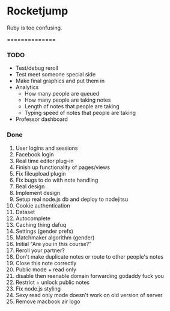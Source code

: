 # Rocketjump

Ruby is too confusing.

==============

### TODO
* Test/debug reroll
* Test meet someone special side
* Make final graphics and put them in
* Analytics
	* How many people are queued
	* How many people are taking notes
	* Length of notes that people are taking
	* Typing speed of notes that people are taking
* Professor dashboard


### Done
1. User logins and sessions
2. Facebook login
3. Real time editor plug-in
4. Finish up functionality of pages/views
5. Fix fileupload plugin
6. Fix bugs to do with note handling
7. Real design
8. Implement design
9. Setup real node.js db and deploy to nodejitsu
10. Cookie authentication
11. Dataset 
12. Autocomplete
13. Caching thing dafuq
14. Settings (gender prefs)
15. Matchmaker algorithm (gender)
16. Initial "Are you in this course?"
17. Reroll your partner?
18. Don't make duplicate notes or route to other people's notes
19. Close this note correctly
20. Public mode + read only
21. disable then reenable domain forwarding godaddy fuck you
22. Restrict + unlock public notes
23. Fix node.js styling
24. Sexy read only mode doesn't work on old version of server
25. Remove macbook air logo
